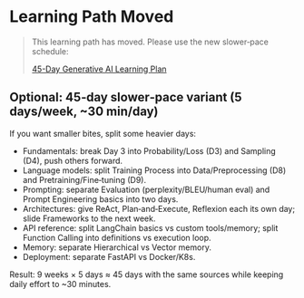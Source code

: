 <!-- filename: learning-path-30-days.md -->
# Learning Path Moved

> This learning path has moved. Please use the new slower‑pace schedule:
>
> [45-Day Generative AI Learning Plan](learning-path-45-days.md)

## Optional: 45‑day slower‑pace variant (5 days/week, ~30 min/day)

If you want smaller bites, split some heavier days:

- Fundamentals: break Day 3 into Probability/Loss (D3) and Sampling (D4), push others forward.
- Language models: split Training Process into Data/Preprocessing (D8) and Pretraining/Fine‑tuning (D9).
- Prompting: separate Evaluation (perplexity/BLEU/human eval) and Prompt Engineering basics into two days.
- Architectures: give ReAct, Plan‑and‑Execute, Reflexion each its own day; slide Frameworks to the next week.
- API reference: split LangChain basics vs custom tools/memory; split Function Calling into definitions vs execution loop.
- Memory: separate Hierarchical vs Vector memory.
- Deployment: separate FastAPI vs Docker/K8s.

Result: 9 weeks × 5 days ≈ 45 days with the same sources while keeping daily effort to ~30 minutes.
